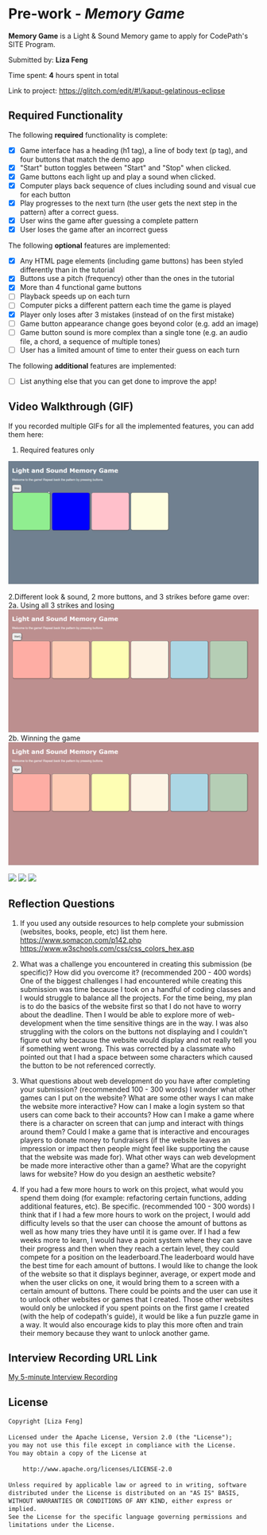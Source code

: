 # Pre-work - *Memory Game*

**Memory Game** is a Light & Sound Memory game to apply for CodePath's SITE Program. 

Submitted by: **Liza Feng**

Time spent: **4** hours spent in total

Link to project: https://glitch.com/edit/#!/kaput-gelatinous-eclipse

## Required Functionality

The following **required** functionality is complete:

* [x] Game interface has a heading (h1 tag), a line of body text (p tag), and four buttons that match the demo app
* [x] "Start" button toggles between "Start" and "Stop" when clicked. 
* [x] Game buttons each light up and play a sound when clicked. 
* [x] Computer plays back sequence of clues including sound and visual cue for each button
* [x] Play progresses to the next turn (the user gets the next step in the pattern) after a correct guess. 
* [x] User wins the game after guessing a complete pattern
* [x] User loses the game after an incorrect guess

The following **optional** features are implemented:

* [x] Any HTML page elements (including game buttons) has been styled differently than in the tutorial
* [x] Buttons use a pitch (frequency) other than the ones in the tutorial
* [x] More than 4 functional game buttons
* [ ] Playback speeds up on each turn
* [ ] Computer picks a different pattern each time the game is played
* [x] Player only loses after 3 mistakes (instead of on the first mistake)
* [ ] Game button appearance change goes beyond color (e.g. add an image)
* [ ] Game button sound is more complex than a single tone (e.g. an audio file, a chord, a sequence of multiple tones)
* [ ] User has a limited amount of time to enter their guess on each turn

The following **additional** features are implemented:

- [ ] List anything else that you can get done to improve the app!

## Video Walkthrough (GIF)

If you recorded multiple GIFs for all the implemented features, you can add them here:
1. Required features only
<img src='LightSoundMemoryGame.gif' title='Video Walkthrough' width='' alt='Video Walkthrough' />

2.Different look & sound, 2 more buttons, and 3 strikes before game over: 
2a. Using all 3 strikes and losing
<img src='LightSoundMemoryGame2.gif' title='Video Walkthrough' width='' alt='Video Walkthrough' />
2b. Winning the game
<img src='LightSoundMemoryGame3.gif' title='Video Walkthrough' width='' alt='Video Walkthrough' />

![](gif2-link-here)
![](gif3-link-here)
![](gif4-link-here)

## Reflection Questions
1. If you used any outside resources to help complete your submission (websites, books, people, etc) list them here. 
https://www.somacon.com/p142.php
https://www.w3schools.com/css/css_colors_hex.asp


2. What was a challenge you encountered in creating this submission (be specific)? How did you overcome it? (recommended 200 - 400 words) 
    One of the biggest challenges I had encountered while creating this submission was time because I took on a handful of coding classes and I would struggle to balance all the projects. For the time being, my plan is to do the basics of the website first so that I do not have to worry about the deadline. Then I would be able to explore more of web-development when the time sensitive things are in the way. I was also struggling with the colors on the buttons not displaying and I couldn't figure out why because the website would display and not really tell you if something went wrong. This was corrected by a classmate who pointed out that I had a space between some characters which caused the button to be not referenced correctly.

3. What questions about web development do you have after completing your submission? (recommended 100 - 300 words) 
I wonder what other games can I put on the website? What are some other ways I can make the website more interactive? How can I make a login system so that users can come back to their accounts? How can I make a game where there is a character on screen that can jump and interact with things around them? Could I make a game that is interactive and encourages players to donate money to fundraisers (if the website leaves an impression or impact then people might feel like supporting the cause that the website was made for). What other ways can web development be made more interactive other than a game? What are the copyright laws for website? How do you design an aesthetic website? 

4. If you had a few more hours to work on this project, what would you spend them doing (for example: refactoring certain functions, adding additional features, etc). Be specific. (recommended 100 - 300 words) 
I think that if I had a few more hours to work on the project, I would add difficulty levels so that the user can choose the amount of buttons as well as how many tries they have until it is game over. If I had a few weeks more to learn, I would have a point system where they can save their progress and then when they reach a certain level, they could compete for a position on the leaderboard.The leaderboard would have the best time for each amount of buttons. I would like to change the look of the website so that it displays beginner, average, or expert mode and when the user clicks on one,
it would bring them to a screen with a certain amount of buttons. There could be points and the user can use it to unlock other websites or games that I created. Those other websites would only be unlocked if you spent points on the first game I created (with the help of codepath's guide), it would be like a fun puzzle game in a way. It would also encourage kids to play this more often and train their memory because they want to unlock another game.



## Interview Recording URL Link

[My 5-minute Interview Recording](https://www.loom.com/share/104b32a7d5e64d51a811ba74a2dffd9b)


## License

    Copyright [Liza Feng]

    Licensed under the Apache License, Version 2.0 (the "License");
    you may not use this file except in compliance with the License.
    You may obtain a copy of the License at

        http://www.apache.org/licenses/LICENSE-2.0

    Unless required by applicable law or agreed to in writing, software
    distributed under the License is distributed on an "AS IS" BASIS,
    WITHOUT WARRANTIES OR CONDITIONS OF ANY KIND, either express or implied.
    See the License for the specific language governing permissions and
    limitations under the License.
